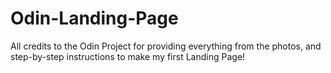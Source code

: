 # Odin-Landing-Page

All credits to the Odin Project for providing everything from the photos, and step-by-step
instructions to make my first Landing Page!

